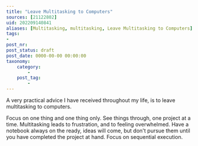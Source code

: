 ```yaml
---
title: "Leave Multitasking to Computers"
sources: [21122802]
uid: 202209140841
aliases: [Multitasking, multitasking, Leave Multitasking to Computers]
tags:
-
post_nr:
post_status: draft
post_date: 0000-00-00 00:00:00
taxonomy:
    category:
        -
    post_tag:
        -
---
```


A very practical advice I have received throughout my life, is to leave multitasking to computers.

Focus on one thing and one thing only. See things through, one project at a time. Multitasking leads to frustration, and to feeling overwhelmed. Have a notebook always on the ready, ideas will come, but don't pursue them until you have completed the project at hand. Focus on sequential execution.